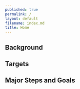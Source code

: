 ```yaml
---
published: true
permalink: /
layout: default
filename: index.md
title: Home
---
```


## Background


## Targets


## Major Steps and Goals
